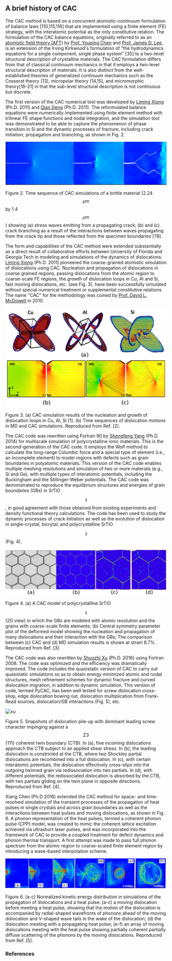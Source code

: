 ## A brief history of CAC

The CAC method is based on a concurrent atomistic-continuum formulation of balance laws [110,115,116] that are implemented using a finite element (FE) strategy, with the interatomic potential as the only constitutive relation. The formulation of the CAC balance equations, originally referred to as an [atomistic field theory (AFT)](aft.md) by [Prof. Youping Chen](http://web.mae.ufl.edu/chenlab) and [Prof. James D. Lee](https://www.seas.gwu.edu/james-d-lee), is an extension of the Irving Kirkwood's formulation of "the hydrodynamics equations for a single component, single phase system" [35] to a two-level structural description of crystalline materials. The CAC formulation differs from that of classical continuum mechanics in that it employs a two-level structural description of materials. It is also distinct from the well-established theories of generalized continuum mechanics such as the Cosserat theory [13], micropolar theory [14,15], and micromorphic theory[16-21] in that the sub-level structural description is not continuous but discrete.

The first version of the CAC numerical tool was developed by [Liming Xiong](https://www.aere.iastate.edu/lmxiong/) (Ph.D. 2011) and [Qian Deng](http://gr.xjtu.edu.cn/web/tonydqian) (Ph.D. 2011). The reformulated balance equations were numerically implemented using finite element method with trilinear FE shape functions and nodal integration, and the simulation tool was demonstrated to be able to capture the phenomenon of phase transition in Si and the dynamic processes of fracture, including crack initiation, propagation and branching, as shown in Fig. 2.  

![deng](fig/deng.png)

Figure 2. Time sequence of CAC simulations of a brittle material (2.24 $$\mu\mathrm{m}$$ by 1.4 $$\mu\mathrm{m}$$) showing (a) stress waves emitting from a propagating crack; (b) and (c) crack branching as a result of the interactions between waves propagating from the crack tip and those reflected from the specimen boundaries [78].  

The form and capabilities of the CAC method were extended substantially as a direct result of collaborative efforts between University of Florida and Georgia Tech in modeling and simulations of the dynamics of dislocations. [Liming Xiong](https://www.aere.iastate.edu/lmxiong/) (Ph.D. 2011) pioneered the coarse-grained atomistic simulation of dislocations using CAC. Nucleation and propagation of dislocations in coarse grained regions, passing dislocations from the atomic region to coarse-scale FE regions, the growth of dislocation loops in Cu, Al and Si, fast moving dislocations, etc. (see Fig. 3), have been successfully simulated without special numerical treatment or supplemental constitutive relations. The name "CAC" for the methodology was coined by [Prof. David L. McDowell](http://www.me.gatech.edu/faculty/mcdowell) in 2010.

![xiong](fig/xiong.png)

Figure 3. (a) CAC simulation results of the nucleation and growth of dislocation loops in Cu, Al, Si [1]. (b) Time sequences of dislocation motions in MD and CAC simulations. Reproduced from Ref. [2].
 
The CAC code was rewritten using Fortran 90 by [Shengfeng Yang](https://sites.google.com/site/yangshengfeng/) (Ph.D. 2014) for multiscale simulation of polycrystalline ionic materials. This is the second-generation of the CAC code. It employs the Wolf method to calculate the long-range Columbic force and a special type of element (i.e., an incomplete element) to model regions with defects such as grain boundaries in polyatomic materials. This version of the CAC code enables multiple meshing resolutions and simulation of two or more materials (e.g., Si and Ge), with multiple types of interatomic potentials, including the Buckingham and the Stillinger-Weber potentials. The CAC code was demonstrated to reproduce the equilibrium structures and energies of grain boundaries (GBs) in SrTiO$$_3$$, in good agreement with those obtained from existing experiments and density functional theory calculations. The code has been used to study the dynamic processes of crack initiation as well as the evolution of dislocation in single-crystal, bicrytal, and polycrystalline SrTiO$$_3$$ (Fig. 4). 

![yang](fig/yang.png)

Figure 4. (a) A CAC model of polycrystalline SrTiO$$_3$$ (2D view) in which the GBs are modeled with atomic resolution and the grains with coarse-scale finite elements; (b) Central symmetry parameter plot of the deformed model showing the nucleation and propagation of many dislocations and their interaction with the GBs; The comparison between (c) CAC and (d) MD simulation results is shown at strain 8.7%. Reproduced from Ref. [3].

The CAC code was also rewritten by [Shuozhi Xu](https://shuozhixu.cnsi.ucsb.edu/) (Ph.D. 2016) using Fortran 2008. The code was optimized and the efficiency was dramatically improved. The code includes the quasistatic version of CAC to carry out quasistatic simulations so as to obtain energy minimized atomic and nodal structures, mesh refinement schemes for dynamic fracture and curved dislocation migration, in addition to dynamic simulation. This version of code, termed PyCAC, has been well tested for screw dislocation cross-sliop, edge dislocation bowing out, dislocation multiplication from Frank-Read sources, dislocation/GB interactions (Fig. 5), etc.

![xu](fig/xu.jpg)

Figure 5. Snapshots of dislocation pile-up with dominant leading screw character impinging against a $$\Sigma 3$${111} coherent twin boundary (CTB). In (a), five incoming dislocations approach the CTB subject to an applied shear stress. In (b), the leading dislocation is constricted at the CTB, where two Shockley partial dislocations are recombined into a full dislocation. In (c), with certain interatomic potentials, the dislocation effectively cross-slips into the outgoing twinned grain via redissociation into two partials. In (d), with different potentials, the redissociated dislocation is absorbed by the CTB, with two partials gliding on the twin plane in opposite directions. Reproduced from Ref. [4].

Xiang Chen (Ph.D 2016) extended the CAC method for space- and time-resolved simulation of the transient processes of the propagation of heat pulses in single crystals and across grain boundaries as well as the interactions between heat pulses and moving dislocations, as shown in Fig. 6. A phonon representation of the heat pulses, termed a coherent phonon pulse (CPP) model, was created to mimic the coherent lattice excitation achieved via ultrashort laser pulses, and was incorporated into the framework of CAC to provide a coupled treatment for defect dynamics and phonon thermal transport. A first attempt was made to pass full phonon spectrum from the atomic region to coarse-scaled finite element region by introducing a wave-based interpolation scheme.

![chen,x](fig/chenx.png)

Figure 6. (a-c) Normalized kinetic energy distribution in simulations of the propagation of dislocations and a heat pulse: (a-c) a moving dislocation before meeting a heat pulse,  showing that the motion of the dislocation is accompanied by radial-shaped wavefronts of phonons ahead of the moving dislocation and V-shaped wave tails in the wake of the dislocation; (d) the dislocation meeting with a propagating heat pulse; (e-f) an array of moving dislocations meeting with the heat pulse showing partially coherent partially diffuse scattering of the phonons by the moving dislocations. Reproduced from Ref. [5].

### References